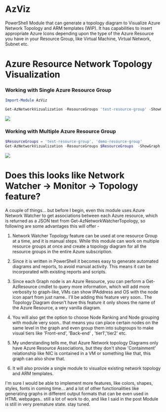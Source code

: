 # AzViz

PowerShell Module that can generate a topology diagram to Visualize Azure Network Topology and ARM templates (WIP). It has capabilities to insert appropriate Azure Icons depending upon the type of the Azure Resource you have in your Resource Group, like Virtual Machine, Virtual Network, Subnet etc.


# Azure Resource Network Topology Visualization

### Working with Single Azure Resource Group

```PowerShell
Import-Module AzViz

Get-AzNetworkVizualization -ResourceGroups 'test-resource-group' -ShowGraph -OutputFormat png -Verbose
```

![](https://github.com/PrateekKumarSingh/AzViz/blob/master/img/SingleResourceGroup.jpg)


### Working with Multiple Azure Resource Group

```PowerShell
$ResourceGroups = 'test-resource-group', 'demo-resource-group'
Get-AzNetworkVizualization -ResourceGroups $ResourceGroups  -ShowGraph -OutputFormat png -Verbose
```

![](https://github.com/PrateekKumarSingh/AzViz/blob/master/img/MultipleResourceGroups.jpg)





# Does this looks like Network Watcher -> Monitor -> Topology feature? 

A couple of things... but before I begin, even this module uses Azure Network Watcher to get associations between each Azure resource, which is returned as a JSON text from Get-AzNetworkWatcherTopology, so following are some advantages this will offer -

1. Network Watcher Topology feature can be used at one resource Group at a time, and it is manual steps. While this module can work on multiple resource groups at once and create a topology diagram for all the resource groups in the entire Azure subscription.

2. Since it is written in PowerShell it becomes easy to generate automated diagrams and reports, to avoid manual activity. This means it can be incorporated with existing reports and scripts.

3. Since each Graph node is an Azure Resource, you can perform a Get-AzResource cmdlet to query more information, which will add more verbosity to graph-like, VMs can show IPAddress and OS with the node icon apart from just name.. I'll be adding this feature very soon.. The Topology Diagram doesn't have this feature it only shows the name of the Azure Resource, a very vanilla diagram.

4. You will also get the option to choose Node Ranking and Node grouping with module very soon.. that means you can place certain nodes on the same level in the graph and even group them into subgroups to make visual tiers like 'Front-end', 'Back-end' , 'tier1','tier2' etc.

5. My understanding tells me, that Azure Network topology Diagrams only have Azure Resource Associations, but they don't show 'Containment' relationship like NIC is contained in a VM or something like that, this graph can also show that.

6. It will also provide a single module to visualize existing network topology and ARM templates.

I'm sure I would be able to implement more features, like colors, shapes, styles, fonts in coming time... and a lot of other functionalities like generating graphs in different output formats that can be even used in HTML webpages.. still a lot of work to do, and like I said in the post Module is still in very premature state. stay tuned.
